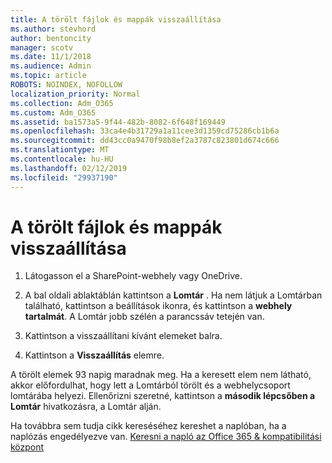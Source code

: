 ```yaml
---
title: A törölt fájlok és mappák visszaállítása
ms.author: stevhord
author: bentoncity
manager: scotv
ms.date: 11/1/2018
ms.audience: Admin
ms.topic: article
ROBOTS: NOINDEX, NOFOLLOW
localization_priority: Normal
ms.collection: Adm_O365
ms.custom: Adm_O365
ms.assetid: ba1573a5-9f44-482b-8082-6f648f169449
ms.openlocfilehash: 33ca4e4b31729a1a11cee3d1359cd75286cb1b6a
ms.sourcegitcommit: dd43cc0a9470f98b8ef2a3787c823801d674c666
ms.translationtype: MT
ms.contentlocale: hu-HU
ms.lasthandoff: 02/12/2019
ms.locfileid: "29937190"
---
```

# <a name="restore-a-deleted-file-or-folder"></a>A törölt fájlok és mappák visszaállítása

1. Látogasson el a SharePoint-webhely vagy OneDrive.
    
2. A bal oldali ablaktáblán kattintson a **Lomtár** . Ha nem látjuk a Lomtárban található, kattintson a beállítások ikonra, és kattintson a **webhely tartalmát**. A Lomtár jobb szélén a parancssáv tetején van.
    
3. Kattintson a visszaállítani kívánt elemeket balra.
    
4. Kattintson a **Visszaállítás** elemre.
    
A törölt elemek 93 napig maradnak meg. Ha a keresett elem nem látható, akkor előfordulhat, hogy lett a Lomtárból törölt és a webhelycsoport lomtárába helyezi. Ellenőrizni szeretné, kattintson a **második lépcsőben a Lomtár** hivatkozásra, a Lomtár alján. 
  
Ha továbbra sem tudja cikk kereséséhez kereshet a naplóban, ha a naplózás engedélyezve van. [Keresni a napló az Office 365 &amp; kompatibilitási központ](https://support.office.com/article/0d4d0f35-390b-4518-800e-0c7ec95e946c.aspx)
  

